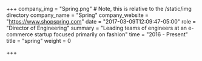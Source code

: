 +++
company_img = "Spring.png" # Note, this is relative to the /static/img directory
company_name = "Spring"
company_website = "https://www.shopspring.com"
date = "2017-03-09T12:09:47-05:00"
role = "Director of Engineering"
summary = "Leading teams of engineers at an e-commerce startup focused primarily on fashion"
time = "2016 - Present"
title = "spring"
weight = 0

+++

